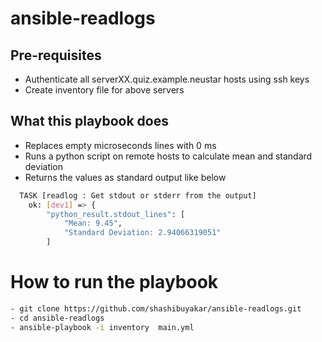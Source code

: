 # ansible-readlogs
## Pre-requisites
- Authenticate all serverXX.quiz.example.neustar hosts using ssh keys
- Create inventory file for above servers

## What this playbook does
- Replaces empty microseconds lines with 0 ms 
- Runs a python script on remote hosts to calculate mean and standard deviation
- Returns the values as standard output like below
```bash
  TASK [readlog : Get stdout or stderr from the output] 
    ok: [dev1] => {
        "python_result.stdout_lines": [
            "Mean: 9.45",
            "Standard Deviation: 2.94066319051"
        ]
```

# How to run the playbook
```bash
- git clone https://github.com/shashibuyakar/ansible-readlogs.git
- cd ansible-readlogs
- ansible-playbook -i inventory  main.yml
```
